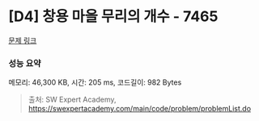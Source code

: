 # [D4] 창용 마을 무리의 개수 - 7465 

[문제 링크](https://swexpertacademy.com/main/code/problem/problemDetail.do?contestProbId=AWngfZVa9XwDFAQU) 

### 성능 요약

메모리: 46,300 KB, 시간: 205 ms, 코드길이: 982 Bytes



> 출처: SW Expert Academy, https://swexpertacademy.com/main/code/problem/problemList.do